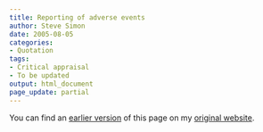 ```yaml
---
title: Reporting of adverse events
author: Steve Simon
date: 2005-08-05
categories:
- Quotation
tags:
- Critical appraisal
- To be updated
output: html_document
page_update: partial
---
```


You can find an [earlier version][sim1] of this page on my [original website][sim2].

[sim1]: http://www.pmean.com/05/AllScientificWork.html
[sim2]: http://www.pmean.com/original_site.html
